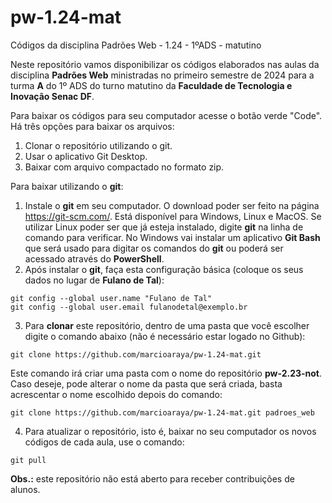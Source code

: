 # pw-1.24-mat
Códigos da disciplina Padrões Web - 1.24 - 1ºADS - matutino
  
Neste repositório vamos disponibilizar os códigos elaborados nas aulas da disciplina **Padrões Web** ministradas no primeiro semestre de 2024 para a turma **A** do 1º ADS do turno matutino da **Faculdade de Tecnologia e Inovação Senac DF**.
  
Para baixar os códigos para seu computador acesse o botão verde "Code". Há três opções para baixar os arquivos:
1. Clonar o repositório utilizando o git.  
2. Usar o aplicativo Git Desktop.  
3. Baixar com arquivo compactado no formato zip.  

Para baixar utilizando o **git**:
1. Instale o **git** em seu computador. O download poder ser feito na página https://git-scm.com/. Está disponível para Windows, Linux e MacOS. Se utilizar Linux poder ser que já esteja instalado, digite **git** na linha de comando para verificar. No Windows vai instalar um aplicativo **Git Bash** que será usado para digitar os comandos do **git** ou poderá ser acessado através do **PowerShell**.
2. Após instalar o **git**, faça esta configuração básica (coloque os seus dados no lugar de **Fulano de Tal**):  
```
git config --global user.name "Fulano de Tal"
git config --global user.email fulanodetal@exemplo.br
```
3.  Para **clonar** este repositório, dentro de uma pasta que você escolher digite o comando abaixo (não é necessário estar logado no Github):
```
git clone https://github.com/marcioaraya/pw-1.24-mat.git
```
Este comando irá criar uma pasta com o nome do repositório **pw-2.23-not**. Caso deseje, pode alterar o nome da pasta que será criada, basta acrescentar o nome escolhido depois do comando:
```
git clone https://github.com/marcioaraya/pw-1.24-mat.git padroes_web
```
  
4. Para atualizar o repositório, isto é, baixar no seu computador os novos códigos de cada aula, use o comando:
```
git pull
```

**Obs.:** este repositório não está aberto para receber contribuições de alunos.

